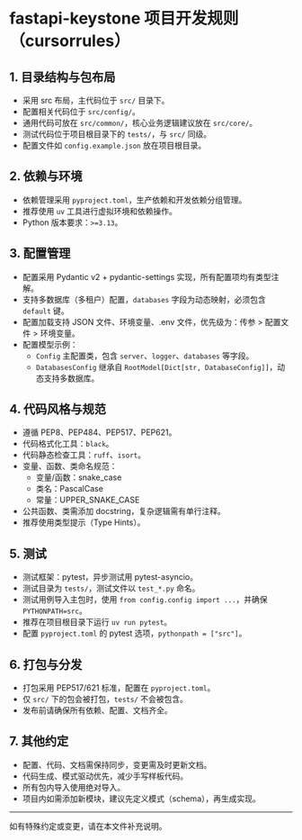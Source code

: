 # fastapi-keystone 项目开发规则（cursorrules）

## 1. 目录结构与包布局
- 采用 src 布局，主代码位于 `src/` 目录下。
- 配置相关代码位于 `src/config/`。
- 通用代码可放在 `src/common/`，核心业务逻辑建议放在 `src/core/`。
- 测试代码位于项目根目录下的 `tests/`，与 `src/` 同级。
- 配置文件如 `config.example.json` 放在项目根目录。

## 2. 依赖与环境
- 依赖管理采用 `pyproject.toml`，生产依赖和开发依赖分组管理。
- 推荐使用 `uv` 工具进行虚拟环境和依赖操作。
- Python 版本要求：`>=3.13`。

## 3. 配置管理
- 配置采用 Pydantic v2 + pydantic-settings 实现，所有配置项均有类型注解。
- 支持多数据库（多租户）配置，`databases` 字段为动态映射，必须包含 `default` 键。
- 配置加载支持 JSON 文件、环境变量、.env 文件，优先级为：传参 > 配置文件 > 环境变量。
- 配置模型示例：
  - `Config` 主配置类，包含 `server`、`logger`、`databases` 等字段。
  - `DatabasesConfig` 继承自 `RootModel[Dict[str, DatabaseConfig]]`，动态支持多数据库。

## 4. 代码风格与规范
- 遵循 PEP8、PEP484、PEP517、PEP621。
- 代码格式化工具：`black`。
- 代码静态检查工具：`ruff`、`isort`。
- 变量、函数、类命名规范：
  - 变量/函数：snake_case
  - 类名：PascalCase
  - 常量：UPPER_SNAKE_CASE
- 公共函数、类需添加 docstring，复杂逻辑需有单行注释。
- 推荐使用类型提示（Type Hints）。

## 5. 测试
- 测试框架：pytest，异步测试用 pytest-asyncio。
- 测试目录为 `tests/`，测试文件以 `test_*.py` 命名。
- 测试用例导入主包时，使用 `from config.config import ...`，并确保 `PYTHONPATH=src`。
- 推荐在项目根目录下运行 `uv run pytest`。
- 配置 `pyproject.toml` 的 pytest 选项，`pythonpath = ["src"]`。

## 6. 打包与分发
- 打包采用 PEP517/621 标准，配置在 `pyproject.toml`。
- 仅 `src/` 下的包会被打包，`tests/` 不会被包含。
- 发布前请确保所有依赖、配置、文档齐全。

## 7. 其他约定
- 配置、代码、文档需保持同步，变更需及时更新文档。
- 代码生成、模式驱动优先，减少手写样板代码。
- 所有包内导入使用绝对导入。
- 项目内如需添加新模块，建议先定义模式（schema），再生成实现。

---

如有特殊约定或变更，请在本文件补充说明。 